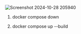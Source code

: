  

![Screenshot 2024-10-28 205940](https://github.com/user-attachments/assets/4d137866-9fcc-40d6-940d-f19eab2c3e1d)


1. docker compose down   

2. docker compose up --build
